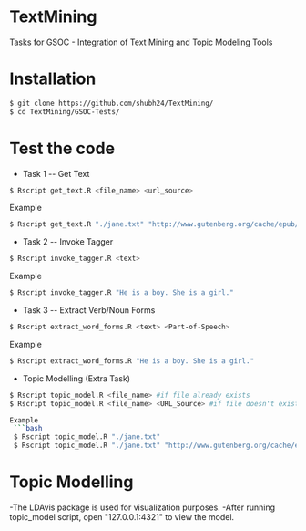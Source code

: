 # TextMining
Tasks for GSOC - Integration of Text Mining and Topic Modeling Tools

# Installation
```bash
$ git clone https://github.com/shubh24/TextMining/
$ cd TextMining/GSOC-Tests/
```

# Test the code

 - Task 1 -- Get Text
 ```bash
 $ Rscript get_text.R <file_name> <url_source>
 ```
 Example
 ```bash
 $ Rscript get_text.R "./jane.txt" "http://www.gutenberg.org/cache/epub/1342/pg1342.txt"
 ```
 
 - Task 2 -- Invoke Tagger
  ```bash
  $ Rscript invoke_tagger.R <text>
  ```
  Example
  ```bash
  $ Rscript invoke_tagger.R "He is a boy. She is a girl." 
  ```
  
 - Task 3 -- Extract Verb/Noun Forms
 ```bash 
 $ Rscript extract_word_forms.R <text> <Part-of-Speech>
 ```
 Example
  ```bash
  $ Rscript extract_word_forms.R "He is a boy. She is a girl." 
  ```
    
 - Topic Modelling (Extra Task)
 ```bash 
 $ Rscript topic_model.R <file_name> #if file already exists
 $ Rscript topic_model.R <file_name> <URL_Source> #if file doesn't exist, first extract.
 
 Example
  ```bash
  $ Rscript topic_model.R "./jane.txt"
  $ Rscript topic_model.R "./jane.txt" "http://www.gutenberg.org/cache/epub/1342/pg1342.txt"  
  ```
  
 # Topic Modelling
 -The LDAvis package is used for visualization purposes.
 -After running topic_model script, open "127.0.0.1:4321" to view the model.
  
  
  
